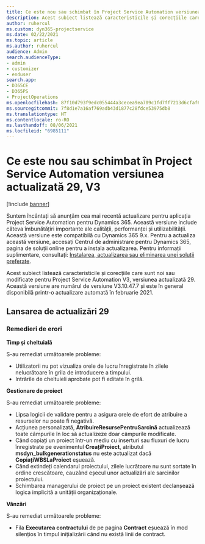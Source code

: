 ```yaml
---
title: Ce este nou sau schimbat în Project Service Automation versiunea actualizată 29, V3
description: Acest subiect listează caracteristicile și corecțiile care sunt disponibile în Project Service Automation V3, versiunea actualizată 29, V3.
author: ruhercul
ms.custom: dyn365-projectservice
ms.date: 02/22/2021
ms.topic: article
ms.author: ruhercul
audience: Admin
search.audienceType:
- admin
- customizer
- enduser
search.app:
- D365CE
- D365PS
- ProjectOperations
ms.openlocfilehash: 87f10d793f9edc055444a3cecea9ea709c1fd7ff7213d6cfaf6b3cbe83a6a5a6
ms.sourcegitcommit: 7f8d1e7a16af769adb43d1877c28fdce53975db8
ms.translationtype: HT
ms.contentlocale: ro-RO
ms.lasthandoff: 08/06/2021
ms.locfileid: "6985111"
---
```

# <a name="whats-new-or-changed-in-project-service-automation-update-release-29-v3"></a>Ce este nou sau schimbat în Project Service Automation versiunea actualizată 29, V3

[!include [banner](../includes/psa-now-project-operations.md)]

Suntem încântați să anunțăm cea mai recentă actualizare pentru aplicația Project Service Automation pentru Dynamics 365. Această versiune include câteva îmbunătățiri importante ale calității, performanței și utilizabilității. Această versiune este compatibilă cu Dynamics 365 9.x. Pentru a actualiza această versiune, accesați Centrul de administrare pentru Dynamics 365, pagina de soluții online pentru a instala actualizarea. Pentru informații suplimentare, consultați: [Instalarea, actualizarea sau eliminarea unei soluții preferate](/power-platform/admin/install-remove-preferred-solution).

Acest subiect listează caracteristicile și corecțiile care sunt noi sau modificate pentru Project Service Automation V3, versiunea actualizată 29. Această versiune are numărul de versiune V3.10.47.7 și este în general disponibilă printr-o actualizare automată în februarie 2021.

## <a name="update-release-29"></a>Lansarea de actualizări 29

### <a name="bug-fixes"></a>Remedieri de erori

**Timp și cheltuială**

S-au remediat următoarele probleme:

- Utilizatorii nu pot vizualiza orele de lucru înregistrate în zilele nelucrătoare în grila de introducere a timpului.
- Intrările de cheltuieli aprobate pot fi editate în grilă.

**Gestionare de proiect**

S-au remediat următoarele probleme:

- Lipsa logicii de validare pentru a asigura orele de efort de atribuire a resurselor nu poate fi negativă.
- Acțiunea personalizată, **AtribuireResursePentruSarcină** actualizează toate câmpurile în loc să actualizeze doar câmpurile modificate.
- Când copiați un proiect într-un mediu cu inserturi sau fluxuri de lucru înregistrate pe evenimentul **CreațiProiect**, atributul **msdyn_bulkgenerationstatus** nu este actualizat dacă **CopiațiWBSLaProiect** eșuează.
- Când extindeți calendarul proiectului, zilele lucrătoare nu sunt sortate în ordine crescătoare, cauzând eșecul unor actualizări ale sarcinilor proiectului.
- Schimbarea managerului de proiect pe un proiect existent declanșează logica implicită a unității organizaționale.

**Vânzări**

S-au remediat următoarele probleme:

- Fila **Executarea contractului** de pe pagina **Contract** eșuează în mod silențios în timpul inițializării când nu există linii de contract.